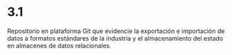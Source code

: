 # 3.1
 Repositorio en plataforma Git que evidencie la exportación e importación de datos a formatos estándares de la industria y el almacenamiento del estado en almacenes de datos relacionales.

